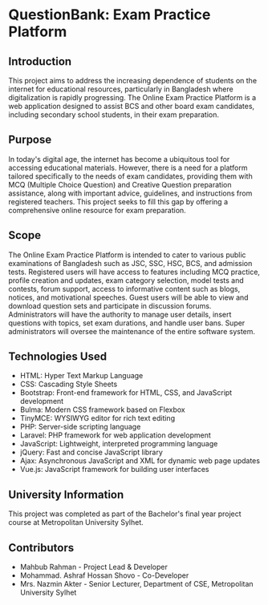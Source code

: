 
# QuestionBank: Exam Practice Platform

## Introduction
This project aims to address the increasing dependence of students on the internet for educational resources, particularly in Bangladesh where digitalization is rapidly progressing. The Online Exam Practice Platform is a web application designed to assist BCS and other board exam candidates, including secondary school students, in their exam preparation.

## Purpose
In today's digital age, the internet has become a ubiquitous tool for accessing educational materials. However, there is a need for a platform tailored specifically to the needs of exam candidates, providing them with MCQ (Multiple Choice Question) and Creative Question preparation assistance, along with important advice, guidelines, and instructions from registered teachers. This project seeks to fill this gap by offering a comprehensive online resource for exam preparation.

## Scope
The Online Exam Practice Platform is intended to cater to various public examinations of Bangladesh such as JSC, SSC, HSC, BCS, and admission tests. Registered users will have access to features including MCQ practice, profile creation and updates, exam category selection, model tests and contests, forum support, access to informative content such as blogs, notices, and motivational speeches. Guest users will be able to view and download question sets and participate in discussion forums. Administrators will have the authority to manage user details, insert questions with topics, set exam durations, and handle user bans. Super administrators will oversee the maintenance of the entire software system.

## Technologies Used
- HTML: Hyper Text Markup Language
- CSS: Cascading Style Sheets
- Bootstrap: Front-end framework for HTML, CSS, and JavaScript development
- Bulma: Modern CSS framework based on Flexbox
- TinyMCE: WYSIWYG editor for rich text editing
- PHP: Server-side scripting language
- Laravel: PHP framework for web application development
- JavaScript: Lightweight, interpreted programming language
- jQuery: Fast and concise JavaScript library
- Ajax: Asynchronous JavaScript and XML for dynamic web page updates
- Vue.js: JavaScript framework for building user interfaces

## University Information
This project was completed as part of the Bachelor's final year project course at Metropolitan University Sylhet.

## Contributors
- Mahbub Rahman - Project Lead & Developer
- Mohammad. Ashraf Hossan Shovo - Co-Developer
- Mrs. Nazmin Akter - Senior Lecturer, Department of CSE, Metropolitan University Sylhet

